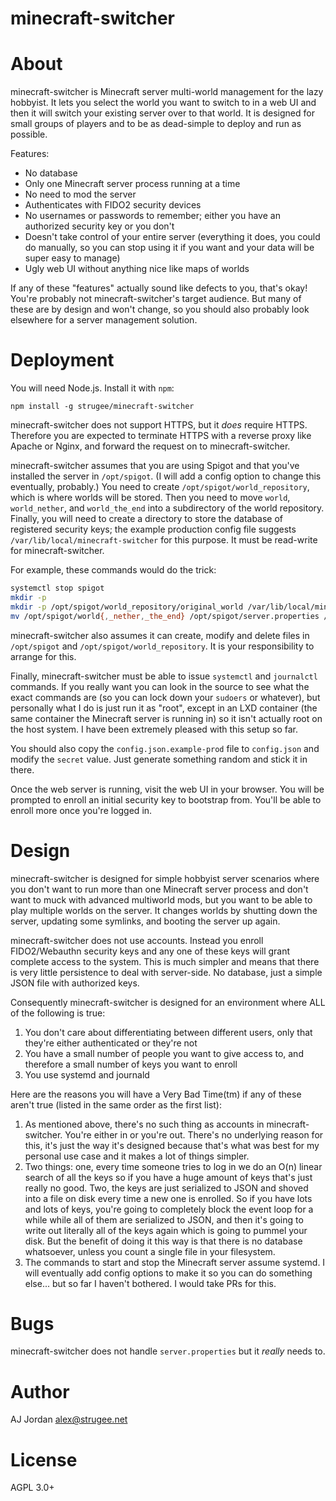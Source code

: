 # minecraft-switcher

# About

minecraft-switcher is Minecraft server multi-world management for the lazy hobbyist. It lets you select the world you want to switch to in a web UI and then it will switch your existing server over to that world. It is designed for small groups of players and to be as dead-simple to deploy and run as possible.

Features:

* No database
* Only one Minecraft server process running at a time
* No need to mod the server
* Authenticates with FIDO2 security devices
* No usernames or passwords to remember; either you have an authorized security key or you don't
* Doesn't take control of your entire server (everything it does, you could do manually, so you can stop using it if you want and your data will be super easy to manage)
* Ugly web UI without anything nice like maps of worlds

If any of these "features" actually sound like defects to you, that's okay! You're probably not minecraft-switcher's target audience. But many of these are by design and won't change, so you should also probably look elsewhere for a server management solution.

# Deployment

You will need Node.js. Install it with `npm`:

    npm install -g strugee/minecraft-switcher

minecraft-switcher does not support HTTPS, but it _does_ require HTTPS. Therefore you are expected to terminate HTTPS with a reverse proxy like Apache or Nginx, and forward the request on to minecraft-switcher.

minecraft-switcher assumes that you are using Spigot and that you've installed the server in `/opt/spigot`. (I will add a config option to change this eventually, probably.) You need to create `/opt/spigot/world_repository`, which is where worlds will be stored. Then you need to move `world`, `world_nether`, and `world_the_end` into a subdirectory of the world repository. Finally, you will need to create a directory to store the database of registered security keys; the example production config file suggests `/var/lib/local/minecraft-switcher` for this purpose. It must be read-write for minecraft-switcher.

For example, these commands would do the trick:

```sh
systemctl stop spigot
mkdir -p
mkdir -p /opt/spigot/world_repository/original_world /var/lib/local/minecraft-switcher
mv /opt/spigot/world{,_nether,_the_end} /opt/spigot/server.properties /opt/spigot/world_repository/original_world/
```

minecraft-switcher also assumes it can create, modify and delete files in `/opt/spigot` and `/opt/spigot/world_repository`. It is your responsibility to arrange for this.

Finally, minecraft-switcher must be able to issue `systemctl` and `journalctl` commands. If you really want you can look in the source to see what the exact commands are (so you can lock down your `sudoers` or whatever), but personally what I do is just run it as "root", except in an LXD container (the same container the Minecraft server is running in) so it isn't actually root on the host system. I have been extremely pleased with this setup so far.

You should also copy the `config.json.example-prod` file to `config.json` and modify the `secret` value. Just generate something random and stick it in there.

Once the web server is running, visit the web UI in your browser. You will be prompted to enroll an initial security key to bootstrap from. You'll be able to enroll more once you're logged in.

# Design

minecraft-switcher is designed for simple hobbyist server scenarios where you don't want to run more than one Minecraft server process and don't want to muck with advanced multiworld mods, but you want to be able to play multiple worlds on the server. It changes worlds by shutting down the server, updating some symlinks, and booting the server up again.

minecraft-switcher does not use accounts. Instead you enroll FIDO2/Webauthn security keys and any one of these keys will grant complete access to the system. This is much simpler and means that there is very little persistence to deal with server-side. No database, just a simple JSON file with authorized keys.

Consequently minecraft-switcher is designed for an environment where ALL of the following is true:

1. You don't care about differentiating between different users, only that they're either authenticated or they're not
2. You have a small number of people you want to give access to, and therefore a small number of keys you want to enroll
3. You use systemd and journald

Here are the reasons you will have a Very Bad Time(tm) if any of these aren't true (listed in the same order as the first list):

1. As mentioned above, there's no such thing as accounts in minecraft-switcher. You're either in or you're out. There's no underlying reason for this, it's just the way it's designed because that's what was best for my personal use case and it makes a lot of things simpler.
2. Two things: one, every time someone tries to log in we do an O(n) linear search of all the keys so if you have a huge amount of keys that's just really no good. Two, the keys are just serialized to JSON and shoved into a file on disk every time a new one is enrolled. So if you have lots and lots of keys, you're going to completely block the event loop for a while while all of them are serialized to JSON, and then it's going to write out literally all of the keys again which is going to pummel your disk. But the benefit of doing it this way is that there is no database whatsoever, unless you count a single file in your filesystem.
3. The commands to start and stop the Minecraft server assume systemd. I will eventually add config options to make it so you can do something else... but so far I haven't bothered. I would take PRs for this.

# Bugs

minecraft-switcher does not handle `server.properties` but it _really_ needs to.

# Author

AJ Jordan <alex@strugee.net>

# License

AGPL 3.0+
